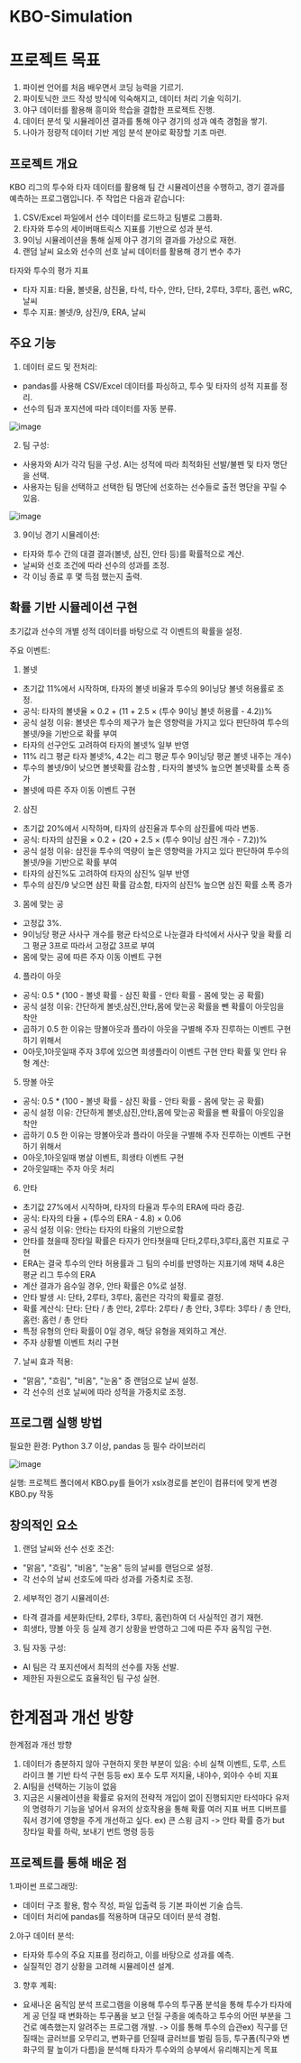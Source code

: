 # KBO-Simulation


# 프로젝트 목표

1. 파이썬 언어를 처음 배우면서 코딩 능력을 기르기.
2. 파이토닉한 코드 작성 방식에 익숙해지고, 데이터 처리 기술 익히기.
3. 야구 데이터를 활용해 흥미와 학습을 결합한 프로젝트 진행.
4. 데이터 분석 및 시뮬레이션 결과를 통해 야구 경기의 성과 예측 경험을 쌓기.
5. 나아가 정량적 데이터 기반 게임 분석 분야로 확장할 기초 마련.



## 프로젝트 개요

KBO 리그의 투수와 타자 데이터를 활용해 팀 간 시뮬레이션을 수행하고, 경기 결과를 예측하는 프로그램입니다. 주 작업은 다음과 같습니다:

1. CSV/Excel 파일에서 선수 데이터를 로드하고 팀별로 그룹화.
2. 타자와 투수의 세이버매트릭스 지표를 기반으로 성과 분석.
3. 9이닝 시뮬레이션을 통해 실제 야구 경기의 결과를 가상으로 재현.
4. 랜덤 날씨 요소와 선수의 선호 날씨 데이터를 활용해 경기 변수 추가

타자와 투수의 평가 지표
- 타자 지표: 타율, 볼넷율, 삼진율, 타석, 타수, 안타, 단타, 2루타, 3루타, 홈런, wRC, 날씨
- 투수 지표: 볼넷/9, 삼진/9, ERA, 날씨


## 주요 기능

 1. 데이터 로드 및 전처리:
- pandas를 사용해 CSV/Excel 데이터를 파싱하고, 투수 및 타자의 성적 지표를 정리.
- 선수의 팀과 포지션에 따라 데이터를 자동 분류.

![image](https://github.com/user-attachments/assets/46bbab73-39b3-48e4-b9f9-c91242585775)


2. 팀 구성:

- 사용자와 AI가 각각 팀을 구성. AI는 성적에 따라 최적화된 선발/불펜 및 타자 명단을 선택.
- 사용자는 팀을 선택하고 선택한 팀 명단에 선호하는 선수들로  출전 명단을 꾸릴 수 있음.

 ![image](https://github.com/user-attachments/assets/9e9f43d8-991a-4d57-8e6d-84e16cc62fa5)

3. 9이닝 경기 시뮬레이션:

- 타자와 투수 간의 대결 결과(볼넷, 삼진, 안타 등)를 확률적으로 계산.
- 날씨와 선호 조건에 따라 선수의 성과를 조정.
- 각 이닝 종료 후 몇 득점 했는지 출력.
 



## 확률 기반 시뮬레이션 구현 

초기값과 선수의 개별 성적 데이터를 바탕으로 각 이벤트의 확률을 설정.

주요 이벤트:
1.  볼넷
-  초기값 11%에서 시작하며, 타자의 볼넷 비율과 투수의 9이닝당 볼넷 허용률로 조정.
- 공식: 타자의 볼넷율 × 0.2 + (11 + 2.5 × (투수 9이닝 볼넷 허용률 - 4.2))%
- 공식 설정 이유: 볼넷은 투수의 제구가 높은 영향력을 가지고 있다 판단하여 투수의 볼넷/9을 기반으로 확률 부여 
- 타자의 선구안도 고려하여 타자의 볼넷% 일부 반영 
- 11% 리그 평균 타자 볼넷%, 4.2는 리그 평균 투수 9이닝당 평균 볼넷 내주는 개수) 
- 투수의 볼넷/9이 낮으면 볼넷확률 감소함 , 타자의 볼넷% 높으면 볼넷확률 소폭 증가 
- 볼넷에 따른 주자 이동 이벤트 구현

2. 삼진
- 초기값 20%에서 시작하며, 타자의 삼진율과 투수의 삼진률에 따라 변동.
- 공식: 타자의 삼진율 × 0.2 + (20 + 2.5 × (투수 9이닝 삼진 개수 - 7.2))%
- 공식 설정 이유: 삼진을 투수의 역량이 높은 영향력을 가지고 있다 판단하여 투수의 볼넷/9을 기반으로 확률 부여
- 타자의 삼진%도 고려하여 타자의 삼진% 일부 반영
- 투수의 삼진/9 낮으면 삼진 확률 감소함, 타자의 삼진% 높으면 삼진 확률 소폭 증가 
3. 몸에 맞는 공
- 고정값 3%.
- 9이닝당 평균 사사구 개수를 평균 타석으로 나눈결과 타석에서 사사구 맞을 확률 리그 평균 3프로 따라서 고정값 3프로 부여 
- 몸에 맞는 공에 따른 주자 이동 이벤트 구현
 
4. 플라이 아웃
- 공식: 0.5 * (100 -  볼넷 확률 - 삼진 확률 - 안타 확률 - 몸에 맞는 공 확률) 
- 공식 설정 이유: 간단하게 볼넷,삼진,안타,몸에 맞는공 확률을 뺀 확률이 아웃임을 착안 
- 곱하기 0.5 한 이유는 땅볼아웃과 플라이 아웃을 구별해 주자 진루하는 이벤트 구현하기 위해서 
- 0아웃,1아웃일때 주자 3루에 있으면 희생플라이 이벤트 구현 
안타 확률 및 안타 유형 계산:

5. 땅볼 아웃
- 공식: 0.5 * (100 -  볼넷 확률 - 삼진 확률 - 안타 확률 - 몸에 맞는 공 확률) 
- 공식 설정 이유: 간단하게 볼넷,삼진,안타,몸에 맞는공 확률을 뺀 확률이 아웃임을 착안
- 곱하기 0.5 한 이유는 땅볼아웃과 플라이 아웃을 구별해 주자 진루하는 이벤트 구현하기 위해서 
- 0아웃,1아웃일때 병살 이벤트, 희생타 이벤트 구현
-  2아웃일때는 주자 아웃 처리 

6. 안타
 - 초기값 27%에서 시작하며, 타자의 타율과 투수의 ERA에 따라 증감.
- 공식: 타자의 타율 + (투수의 ERA - 4.8) × 0.06
- 공식 설정 이유: 안타는 타자의 타율의 기반으로함 
- 안타를 쳤을때 장타일 확률은 타자가 안타쳣을때 단타,2루타,3루타,홈런 지표로 구현  
- ERA는 결국 투수의 안타 허용률과 그 팀의 수비를 반영하는 지표기에 채택  4.8은 평균 리그 투수의 ERA 
- 계산 결과가 음수일 경우, 안타 확률은 0%로 설정.
- 안타 발생 시: 단타, 2루타, 3루타, 홈런은 각각의 확률로 결정.
- 확률 계산식: 단타: 단타 / 총 안타, 2루타: 2루타 / 총 안타, 3루타: 3루타 / 총 안타, 홈런: 홈런 / 총 안타
- 특정 유형의 안타 확률이 0일 경우, 해당 유형을 제외하고 계산.
- 주자 상황별 이벤트 처리 구현

7. 날씨 효과 적용:
- "맑음", "흐림", "비옴", "눈옴" 중 랜덤으로 날씨 설정.
- 각 선수의 선호 날씨에 따라 성적을 가중치로 조정.


##  프로그램 실행 방법

필요한 환경: Python 3.7 이상, pandas 등 필수 라이브러리

![image](https://github.com/user-attachments/assets/1275b43e-597a-4d82-b752-8e66a0ed5e5e)

실행: 프로젝트 폴더에서 KBO.py를 들어가 xslx경로를 본인이 컴퓨터에 맞게 변경 
KBO.py 작동


## 창의적인 요소

1. 랜덤 날씨와 선수 선호 조건:

- "맑음", "흐림", "비옴", "눈옴" 등의 날씨를 랜덤으로 설정.
- 각 선수의 날씨 선호도에 따라 성과를 가중치로 조정.

2. 세부적인 경기 시뮬레이션:

- 타격 결과를 세분화(단타, 2루타, 3루타, 홈런)하여 더 사실적인 경기 재현.
- 희생타, 땅볼 아웃 등 실제 경기 상황을 반영하고 그에 따른 주자 움직임 구현.

3. 팀 자동 구성:

- AI 팀은 각 포지션에서 최적의 선수를 자동 선발.
- 제한된 자원으로도 효율적인 팀 구성 실현.




# 한계점과 개선 방향
한계점과 개선 방향
1. 데이터가 충분하지 않아 구현하지 못한 부분이 있음: 수비 실책 이벤트, 도루, 스트라이크 볼 기반 타석 구현 등등   ex) 포수 도루 저지율, 내야수, 외야수 수비 지표
2. AI팀을 선택하는 기능이 없음 
3. 지금은 시물레이션을 확률로 유저의 전략적 개입이 없이 진행되지만 타석마다 유저의 명령하기 기능을 넣어서 유저의 상호작용을 통해 확률 여러 지표 버프 디버프를 줘서 경기에 영향을 주게 개선하고 싶다. ex) 큰 스윙 금지 -> 안타 확률 증가 but 장타일 확률 하락, 보내기 번트 명령 등등 
## 프로젝트를 통해 배운 점
1.파이썬 프로그래밍:
- 데이터 구조 활용, 함수 작성, 파일 입출력 등 기본 파이썬 기술 습득.
- 데이터 처리에 pandas를 적용하며 대규모 데이터 분석 경험.

2.야구 데이터 분석:

- 타자와 투수의 주요 지표를 정리하고, 이를 바탕으로 성과를 예측.
- 실질적인 경기 상황을 고려해 시뮬레이션 설계.

3. 향후 계획:

- 요새나온 움직임 분석 프로그램을 이용해 투수의 투구폼 분석을 통해 투수가 타자에게 공 던질 때 변화하는 투구폼을 보고 던질 구종을 예측하고 투수의 어떤 부분을 그건로 예측했는지 알려주는 프로그램 개발. -> 이를 통해 투수의 습관ex) 직구를 던질때는 글러브를 오무리고, 변화구를 던질때 글러브를 벌림 등등, 투구폼(직구와 변화구의 팔 높이가 다름)을 분석해 타자가 투수와의 승부에서 유리해지는게 목표
